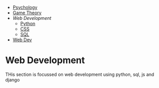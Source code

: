 <!-- Top Navigation -->
* [Psychology](/psycholgy.md)
* [Game Theory](/game_theory.md)
* *Web Development*
    * [Python](/wd-python.md)
    * [CSS](/wd-css-notes.md)
    * [SQL](/wd-sql.md)
* [Web Dev](/web-dev.md)


# Web Development

THis section is focussed on web development using python, sql, js and django
